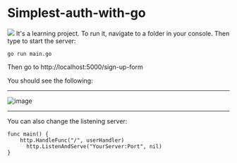 # Simplest-auth-with-go
<img src="https://img.shields.io/github/watchers/DanilKl4/Simplest-auth-with-go?style=social"/>
It's a learning project. To run it, navigate to a folder in your console. 
Then type to start the server:

`go run main.go`

Then go to http://localhost:5000/sign-up-form

You should see the following:
***
![image](https://user-images.githubusercontent.com/72443284/158067597-26f597e2-206e-464e-9d08-cb4d3552c4fe.png)
***
You can also change the listening server:


```
func main() {
    http.HandleFunc("/", userHandler)
	  http.ListenAndServe("YourServer:Port", nil)
}
```
